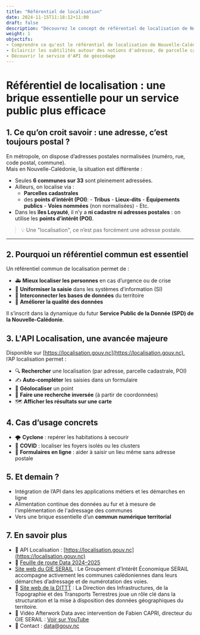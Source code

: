 ```yaml
---
title: "Référentiel de localisation"
date: 2024-11-15T11:18:12+11:00
draft: false
description: "Découvrez le concept de référentiel de localisation de Nouvelle-Calédonie"
weight: 1
objectifs:
- Comprendre ce qu'est le référentiel de localisation de Nouvelle-Calédonie
- Eclaircir les subtilités autour des notions d'adresse, de parcelle cadastrale, de POI
- Découvrir le service d'API de géocodage
---
```



# Référentiel de localisation : une brique essentielle pour un service public plus efficace

## 1. Ce qu’on croit savoir : une adresse, c’est toujours postal ?

En métropole, on dispose d’adresses postales normalisées (numéro, rue, code postal, commune).  
Mais en Nouvelle-Calédonie, la situation est différente :

- Seules **6 communes sur 33** sont pleinement adressées.
- Ailleurs, on localise via :
  - **Parcelles cadastrales**
  - des **points d’intérêt (POI)**:
        - **Tribus**
        - **Lieux-dits**
        - **Équipements publics**
        - **Voies nommées** (non normalisées)
        - Etc.
- Dans les **îles Loyauté**, il n’y a **ni cadastre ni adresses postales** : on utilise les **points d’intérêt (POI)**.

> 💡 Une "localisation", ce n’est pas forcément une adresse postale.

---

## 2. Pourquoi un référentiel commun est essentiel

Un référentiel commun de localisation permet de :

- 🚑 **Mieux localiser les personnes** en cas d’urgence ou de crise
- 🧩 **Uniformiser la saisie** dans les systèmes d’information (SI)
- 🔄 **Interconnecter les bases de données** du territoire
- 🧹 **Améliorer la qualité des données**

Il s’inscrit dans la dynamique du futur **Service Public de la Donnée (SPD) de la Nouvelle-Calédonie**.


## 3. L'API Localisation, une avancée majeure

Disponible sur [https://localisation.gouv.nc](https://localisation.gouv.nc), l’AP localisation permet :

- 🔍 **Rechercher** une localisation (par adresse, parcelle cadastrale, POI)
- ✍️ **Auto-compléter** les saisies dans un formulaire
- 📍 **Géolocaliser** un point
- 🔁 **Faire une recherche inversée** (à partir de coordonnées)
- 🗺️ **Afficher les résultats sur une carte**

## 4. Cas d’usage concrets

- 🌪️ **Cyclone** : repérer les habitations à secourir
- 🦠 **COVID** : localiser les foyers isolés ou les clusters
- 🏢 **Formulaires en ligne** : aider à saisir un lieu même sans adresse postale


## 5. Et demain ?

- Intégration de l’API dans les applications métiers et les démarches en ligne
- Alimentation continue des données au fur et à mesure de l'implémentation de l'adressage des communes
- Vers une brique essentielle d’un **commun numérique territorial**


## 7. En savoir plus

- 🔗 API Localisation : [https://localisation.gouv.nc](https://localisation.gouv.nc)
- 📘 [Feuille de route Data 2024–2025](https://drive.google.com/file/d/1XC_C2qcxsaH5Gj5XCH29STr6oIyKFBvo/view?usp=sharing)
- [Site web du GIE SERAIL](https://www.serail.nc/) : Le Groupement d’Intérêt Économique SERAIL accompagne activement les communes calédoniennes dans leurs démarches d’adressage et de numérotation des voies.
- 🤝 [Site web de la DITTT](https://dittt.gouv.nc/information-geographique/en-savoir-plus/cadastre-et-inventaire-parcellaire) : La Direction des Infrastructures, de la Topographie et des Transports Terrestres joue un rôle clé dans la structuration et la mise à disposition des données géographiques du territoire.
- 🎥 Vidéo Afterwork Data avec intervention de Fabien CAPRI, directeur du GIE SERAIL : [Voir sur YouTube](https://www.youtube.com/watch?v=HQaQj8_NQt4)
- 📧 Contact : [data@gouv.nc](mailto:data@gouv.nc)
